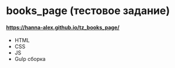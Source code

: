 # books_page (тестовое задание)
#### https://hanna-alex.github.io/tz_books_page/

 - HTML
 - CSS
 - JS
 - Gulp сборка


